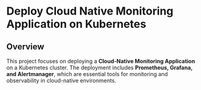 # Deploy Cloud Native Monitoring Application on Kubernetes

## Overview
This project focuses on deploying a **Cloud-Native Monitoring Application** on a Kubernetes cluster. The deployment includes **Prometheus, Grafana, and Alertmanager**, which are essential tools for monitoring and observability in cloud-native environments.
